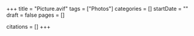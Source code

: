 +++
title = "Picture.avif"
tags = ["Photos"]
categories = []
startDate = ""
draft = false
pages = []

citations = []
+++
